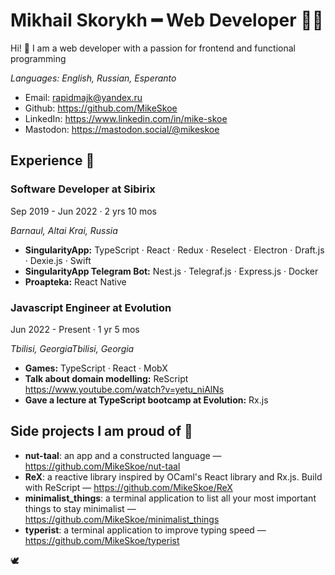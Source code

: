 # Mikhail Skorykh ━ Web Developer 👨‍💻

Hi! 👋 I am a web developer with a passion for frontend and functional programming

*Languages: English, Russian, Esperanto*

- Email: rapidmajk@yandex.ru
- Github: https://github.com/MikeSkoe
- LinkedIn: https://www.linkedin.com/in/mike-skoe 
- Mastodon: https://mastodon.social/@mikeskoe

## Experience 🔬

### Software Developer at Sibirix

Sep 2019 - Jun 2022 · 2 yrs 10 mos

*Barnaul, Altai Krai, Russia*

- **SingularityApp:** TypeScript · React · Redux · Reselect · Electron · Draft.js · Dexie.js · Swift
- **SingularityApp Telegram Bot:** Nest.js · Telegraf.js · Express.js · Docker
- **Proapteka:** React Native

### Javascript Engineer at Evolution
Jun 2022 - Present · 1 yr 5 mos

*Tbilisi, GeorgiaTbilisi, Georgia*

- **Games:** TypeScript · React · MobX
- **Talk about domain modelling:** ReScript https://www.youtube.com/watch?v=yetu_niAlNs
- **Gave a lecture at TypeScript bootcamp at Evolution:** Rx.js

## Side projects I am proud of 👏

- **nut-taal**: an app and a constructed language — https://github.com/MikeSkoe/nut-taal
- **ReX**: a reactive library inspired by OCaml's React library and Rx.js. Build with ReScript — https://github.com/MikeSkoe/ReX
- **minimalist_things**: a terminal application to list all your most important things to stay minimalist — https://github.com/MikeSkoe/minimalist_things
- **typerist**: a terminal application to improve typing speed — https://github.com/MikeSkoe/typerist

🕊

